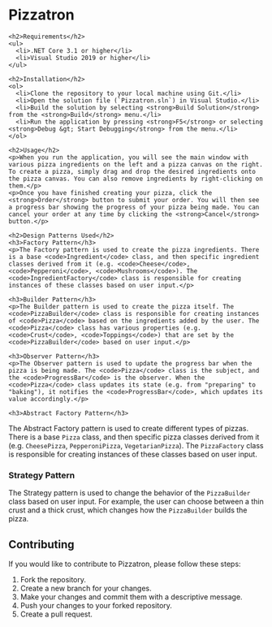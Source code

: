 <!DOCTYPE html>
<html>
  <head>
    <meta charset="UTF-8">
  </head>
  <body>
    <h1>Pizzatron</h1>
   
    
    <h2>Requirements</h2>
    <ul>
      <li>.NET Core 3.1 or higher</li>
      <li>Visual Studio 2019 or higher</li>
    </ul>
    
    <h2>Installation</h2>
    <ol>
      <li>Clone the repository to your local machine using Git.</li>
      <li>Open the solution file (`Pizzatron.sln`) in Visual Studio.</li>
      <li>Build the solution by selecting <strong>Build Solution</strong> from the <strong>Build</strong> menu.</li>
      <li>Run the application by pressing <strong>F5</strong> or selecting <strong>Debug &gt; Start Debugging</strong> from the menu.</li>
    </ol>
    
    <h2>Usage</h2>
    <p>When you run the application, you will see the main window with various pizza ingredients on the left and a pizza canvas on the right. To create a pizza, simply drag and drop the desired ingredients onto the pizza canvas. You can also remove ingredients by right-clicking on them.</p>
    <p>Once you have finished creating your pizza, click the <strong>Order</strong> button to submit your order. You will then see a progress bar showing the progress of your pizza being made. You can cancel your order at any time by clicking the <strong>Cancel</strong> button.</p>
    
    <h2>Design Patterns Used</h2>
    <h3>Factory Pattern</h3>
    <p>The Factory pattern is used to create the pizza ingredients. There is a base <code>Ingredient</code> class, and then specific ingredient classes derived from it (e.g. <code>Cheese</code>, <code>Pepperoni</code>, <code>Mushrooms</code>). The <code>IngredientFactory</code> class is responsible for creating instances of these classes based on user input.</p>
    
    <h3>Builder Pattern</h3>
    <p>The Builder pattern is used to create the pizza itself. The <code>PizzaBuilder</code> class is responsible for creating instances of <code>Pizza</code> based on the ingredients added by the user. The <code>Pizza</code> class has various properties (e.g. <code>Crust</code>, <code>Toppings</code>) that are set by the <code>PizzaBuilder</code> based on user input.</p>
    
    <h3>Observer Pattern</h3>
    <p>The Observer pattern is used to update the progress bar when the pizza is being made. The <code>Pizza</code> class is the subject, and the <code>ProgressBar</code> is the observer. When the <code>Pizza</code> class updates its state (e.g. from "preparing" to "baking"), it notifies the <code>ProgressBar</code>, which updates its value accordingly.</p>
    
    <h3>Abstract Factory Pattern</h3>
<p>The Abstract Factory pattern is used to create different types of pizzas. There is a base <code>Pizza</code> class, and then specific pizza classes derived from it (e.g. <code>CheesePizza</code>, <code>PepperoniPizza</code>, <code>VegetarianPizza</code>). The <code>PizzaFactory</code> class is responsible for creating instances of these classes based on user input.</p>

<h3>Strategy Pattern</h3>
<p>The Strategy pattern is used to change the behavior of the <code>PizzaBuilder</code> class based on user input. For example, the user can choose between a thin crust and a thick crust, which changes how the <code>PizzaBuilder</code> builds the pizza.</p>

<h2>Contributing</h2>
<p>If you would like to contribute to Pizzatron, please follow these steps:</p>
<ol>
  <li>Fork the repository.</li>
  <li>Create a new branch for your changes.</li>
  <li>Make your changes and commit them with a descriptive message.</li>
  <li>Push your changes to your forked repository.</li>
  <li>Create a pull request.</li>
</ol>

 </body>
</html>
